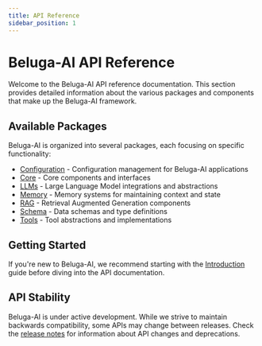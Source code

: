 ```yaml
---
title: API Reference
sidebar_position: 1
---
```


# Beluga-AI API Reference

Welcome to the Beluga-AI API reference documentation. This section provides detailed information about the various packages and components that make up the Beluga-AI framework.

## Available Packages

Beluga-AI is organized into several packages, each focusing on specific functionality:

- [Configuration](/docs/api/config) - Configuration management for Beluga-AI applications
- [Core](/docs/api/core) - Core components and interfaces
- [LLMs](/docs/api/llms_base) - Large Language Model integrations and abstractions
- [Memory](/docs/api/memory) - Memory systems for maintaining context and state
- [RAG](/docs/api/rag) - Retrieval Augmented Generation components
- [Schema](/docs/api/schema) - Data schemas and type definitions
- [Tools](/docs/api/tools) - Tool abstractions and implementations

## Getting Started

If you're new to Beluga-AI, we recommend starting with the [Introduction](/) guide before diving into the API documentation.

## API Stability

Beluga-AI is under active development. While we strive to maintain backwards compatibility, some APIs may change between releases. Check the [release notes](https://github.com/lookatitude/beluga-ai/releases) for information about API changes and deprecations.

